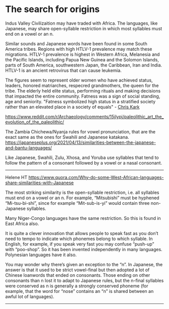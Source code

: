 # The search for origins

Indus Valley Civilizaition may have traded with Africa. The languages, like Japanese, may share open-syllable restriction in which most syllables must end on a vowel or an n.

Similar sounds and Japanese words have been found in some South America tribes.  Regions with high HTLV-1 prevalence may match these migrations. HTLV-1 prevalence is highest in Western Africa,  Melanesia and the Pacific Islands, including Papua New Guinea and the Solomon Islands, parts of South America, southwestern Japan, the Caribbean, Iran and India. HTLV-1 is an ancient retrovirus that can cause leukemia.


The figures seem to represent older women who have achieved status, leaders, honored matriarches, respecred grandmothers, the queen for the tribe. The elderly held elite status, performing rituals and making decisions that impacted the entire community. Fatness was a sign of social standing, age and seniority. "Fatness symbolized high status in a stratified society rather than an elevated place in a society of equals" - [Chris Kark](https://news.stanford.edu/stories/2016/09/archaeologists-find-8000-year-old-goddess-figurine-central-turkey)


https://www.reddit.com/r/Archaeology/comments/15jlypj/paleolithic_art_the_evolution_of_the_paleolithic/



The Zambia Chichewa/Nyanja rules for vowel pronunciation, that are the exact same as the ones for Swahili and Japanese katakana.
https://japaneseplus.org/2021/04/13/similarities-between-the-japanese-and-bantu-languages/


Like Japanese, Swahili, Zulu, Xhosa, and Yoruba use syllables that tend to follow the pattern of a consonant followed by a vowel or a nasal consonant.


---
Helene HT
https://www.quora.com/Why-do-some-West-African-languages-share-similarities-with-Japanese

The most striking similarity is the open-syllable restriction, i.e. all syllables must end on a vowel or an n. For example, “Mitsubishi” must be hyphened “Mi-tsu-bi-shi”, since for example “Mit-sub-is-yi” would contain three non-Japanese syllables.

Many Niger-Congo languages have the same restriction. So this is found in East Africa also.

It is quite a clever innovation that allows people to speak fast as you don’t need to tempo to indicate which phonemes belong to which syllable. In English, for example, if you speak very fast you may confuse “push-up” with “poo-shop”. So it has been invented independently in many languages. Polynesian languages have it also.

You may wonder why there’s given an exception to the “n”. In Japanese, the answer is that it used to be strict vowel-final but then adopted a lot of Chinese loanwords that ended on consonants. Those ending on other consonants than n lost it to adapt to Japanese rules, but the n-final syllables were conserved as n is generally a strongly conserved phoneme (for example, that the word for “nose” contains an “n” is shared between an awful lot of languages).

---
